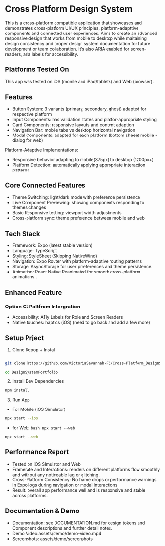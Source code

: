 # Cross Platform Design System

This is a cross-platform compatible application that showcases and demonstrates cross-platform UI/UX principles, platform-adapttive components and connected user experiences. Aims to create an advanced responsive design that works from mobile to desktop while maitaining design consistency and proper design system documentation for future development or team collaboration. It's also ARIA enabled for screen-readers, aria labels for accessibility.

## Platforms Tested On

This app was tested on iOS (monile and iPad/tablets) and Web (browser).

## Features

- Button System: 3 variants (primary, secondary, ghost) adapted for respective platform
- Input Components: has validation states and platfor-appropriate styling
- Card Components: responsive layouts and content adaption
- Navigation Bar: mobile tabs vs desktop horizontal navigation
- Modal Components: adapted for each platform (bottom sheeet mobile - dialog for web)

Platform-Adaptive Implementations:

- Responsive behavior adapting to mobile(375px) to desktop
  (1200px+)
- Platform Detection: automatically applying appropriate interaction patterns

## Core Connected Features

- Theme Switching: light/dark mode with preference persistence
- Live Component Previewing: showing components responding to themes changes
- Basic Responsive testing: viewport width adjustments
- Cross-platform sync: theme preference between mobile and web

## Tech Stack

- Framework: Expo (latest stable version)
- Language: TypeScript
- Styling: StyleSheet (Skipping NativeWind)
- Navigation: Expo Router with platform-adaptive routing patterns
- Storage: AsyncStorage for user prreferences and theme persistence.
- Animation: React Native Reanimated for smooth cross-platform animations..

## Enhanced Feature

### Option C: Paltfrom Intergration

- Accessibility: A11y Labels for Role and Screen Readers
- Native touches: haptics (iOS) (need to go back and add a few more)

## Setup Prject

1. Clone Repop + Install

```bash

git clone https://github.com/VictoriaSavannah-FS/Cross-Platform_DesignSystem.git

cd DesignSystemPortfolio

```

2. Install Dev Dependencies

```bash
npm install
```

3. Run App

- For Mobile (iOS Simulator)

```bash
npx start --ios
```

- for Web: `bash npx start --web`

```bash
npx start --web
```

## Performance Report

- Tested on iOS SImulator and Web
- Framerate and Interactions: renders on different platforms flow smoothly and without any noticeable lag or glitching.
- Cross-Platform Consistency: No frame drops or performance warnings in Expo logs during navigation or modal interactions
- Result: overall app performance well and is responsive and stable across platforms.

## Documentation & Demo

- Documentation: see DOCUMENTATION.md for design tokens and Component descriptions and further detail notes.
- Demo Video:assets/demo/demo-video.mp4
- Screenshots: assets/demo/screenshots
